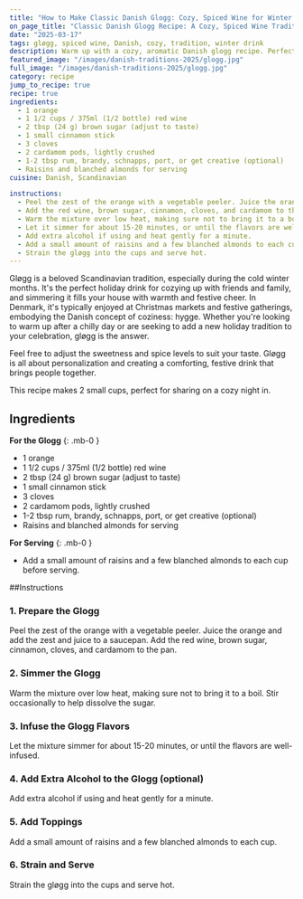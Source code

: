 ```yaml
---
title: "How to Make Classic Danish Glogg: Cozy, Spiced Wine for Winter Gatherings"
on_page_title: "Classic Danish Glogg Recipe: A Cozy, Spiced Wine Tradition"
date: "2025-03-17"
tags: gløgg, spiced wine, Danish, cozy, tradition, winter drink
description: Warm up with a cozy, aromatic Danish glogg recipe. Perfect for winter gatherings, this spiced wine celebrates Nordic traditions. A must-try for festive occasions!
featured_image: "/images/danish-traditions-2025/glogg.jpg"
full_image: "/images/danish-traditions-2025/glogg.jpg"
category: recipe
jump_to_recipe: true
recipe: true
ingredients:
  - 1 orange
  - 1 1/2 cups / 375ml (1/2 bottle) red wine
  - 2 tbsp (24 g) brown sugar (adjust to taste)
  - 1 small cinnamon stick
  - 3 cloves
  - 2 cardamom pods, lightly crushed
  - 1-2 tbsp rum, brandy, schnapps, port, or get creative (optional)
  - Raisins and blanched almonds for serving
cuisine: Danish, Scandinavian

instructions:
  - Peel the zest of the orange with a vegetable peeler. Juice the orange and add the zest and juice to a saucepan.
  - Add the red wine, brown sugar, cinnamon, cloves, and cardamom to the pan.
  - Warm the mixture over low heat, making sure not to bring it to a boil. Stir occasionally to help dissolve the sugar.
  - Let it simmer for about 15-20 minutes, or until the flavors are well-infused.
  - Add extra alcohol if using and heat gently for a minute.
  - Add a small amount of raisins and a few blanched almonds to each cup.
  - Strain the gløgg into the cups and serve hot.
---
```


Gløgg is a beloved Scandinavian tradition, especially during the cold winter months. It's the perfect holiday drink for cozying up with friends and family, and simmering it fills your house with warmth and festive cheer. In Denmark, it's typically enjoyed at Christmas markets and festive gatherings, embodying the Danish concept of coziness: hygge. Whether you're looking to warm up after a chilly day or are seeking to add a new holiday tradition to your celebration, gløgg is the answer.

Feel free to adjust the sweetness and spice levels to suit your taste. Gløgg is all about personalization and creating a comforting, festive drink that brings people together.

This recipe makes 2 small cups, perfect for sharing on a cozy night in.

<h2 id="recipe-target">Ingredients</h2>

**For the Glogg**
{: .mb-0 }

- 1 orange
- 1 1/2 cups / 375ml (1/2 bottle) red wine
- 2 tbsp (24 g) brown sugar (adjust to taste)
- 1 small cinnamon stick
- 3 cloves
- 2 cardamom pods, lightly crushed
- 1-2 tbsp rum, brandy, schnapps, port, or get creative (optional)
- Raisins and blanched almonds for serving

**For Serving**
{: .mb-0 }

- Add a small amount of raisins and a few blanched almonds to each cup before serving.

##Instructions

### **1. Prepare the Glogg**
Peel the zest of the orange with a vegetable peeler. Juice the orange and add the zest and juice to a saucepan. Add the red wine, brown sugar, cinnamon, cloves, and cardamom to the pan.

### **2. Simmer the Glogg**
Warm the mixture over low heat, making sure not to bring it to a boil. Stir occasionally to help dissolve the sugar.

### **3. Infuse the Glogg Flavors**
Let the mixture simmer for about 15-20 minutes, or until the flavors are well-infused.

### **4. Add Extra Alcohol to the Glogg (optional)**
Add extra alcohol if using and heat gently for a minute.

### **5. Add Toppings**
Add a small amount of raisins and a few blanched almonds to each cup.

### **6. Strain and Serve**
Strain the gløgg into the cups and serve hot.
